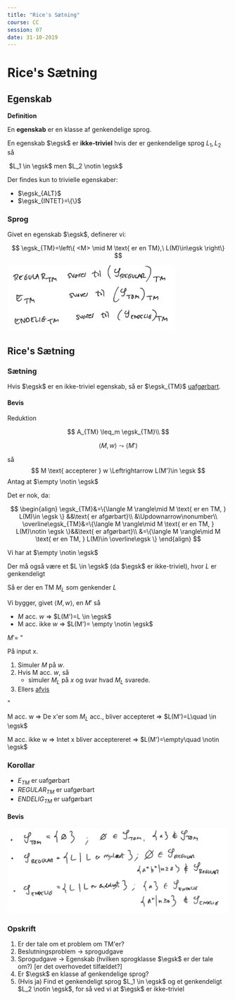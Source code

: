 ```yaml
---
title: "Rice's Sætning"
course: CC
session: 07
date: 31-10-2019
---
```


# Rice's Sætning

$$
\newcommand{\egsk}{\mathscr{S}}\nonumber
$$

## Egenskab

**Definition**

En **egenskab** er en klasse af genkendelige sprog.

En egenskab $\egsk$ er **ikke-triviel** hvis der er genkendelige sprog $L_1,L_2$ så

​	$L_1 \in \egsk$ men $L_2 \notin \egsk$



Der findes kun to trivielle egenskaber:

* $\egsk_{ALT}$
* $\egsk_{INTET}=\{\}$



### Sprog 

Givet en egenskab $\egsk$, definerer vi:

$$
\egsk_{TM}=\left\{ <M> \mid M \text{ er en TM},\ L(M)\in\egsk  \right\}
$$


![image-20191030222900913](images/07-rice/image-20191030222900913.png)



## Rice's Sætning

### **Sætning**

Hvis $\egsk$ er en ikke-triviel egenskab, så er $\egsk_{TM}$ <u>uafgørbart</u>.



#### **Bevis**

Reduktion

$$
A_{TM} \leq_m \egsk_{TM}\\
$$

$$
\langle M,w \rangle \leadsto \langle M' \rangle
$$

så
$$
M \text{ accepterer } w \Leftrightarrow L(M')\in \egsk
$$
Antag at $\empty \notin \egsk$

Det er nok, da:

$$
\begin{align}
\egsk_{TM}&=\{\langle M \rangle\mid M \text{ er en TM, } L(M)\in \egsk \} &&\text{ er afgørbart}\\
&\Updownarrow\nonumber\\
\overline\egsk_{TM}&=\{\langle M \rangle\mid M \text{ er en TM, } L(M)\notin \egsk \}&&\text{ er afgørbart}\\
&=\{\langle M \rangle\mid M \text{ er en TM, } L(M)\in \overline\egsk \}
\end{align}
$$


Vi har at $\empty \notin \egsk$

Der må også være et $L \in \egsk$ (da $\egsk$ er ikke-triviel), hvor $L$ er genkendeligt

Så er der en TM $M_L$ som genkender $L$

Vi bygger, givet $\langle M,w\rangle$, en $M'$ så

* $M$ acc. $w$ $\Rightarrow$ $L(M')=L \in \egsk$
* M acc. ikke $w$ $\Rightarrow$ $L(M')= \empty \notin \egsk$



$M'=$ " 

På input x. 

1. Simuler $M$ på $w$.
2. Hvis M acc. $w$, så
    * simuler $M_L$ på $x$ og svar hvad $M_L$ svarede.
3. Ellers <u>afvis</u>

"

M acc. w $\Rightarrow$ De x'er som $M_L$ acc., bliver accepteret $\Rightarrow$ $L(M')=L\quad \in \egsk$

M acc. ikke w $\Rightarrow$ Intet x bliver acceptereret $\Rightarrow$ $L(M')=\empty\quad \notin \egsk$



### **Korollar**

* $E_{TM}$ er uafgørbart
* $REGULAR_{TM}$ er uafgørbart
* $ENDELIG_{TM}$ er uafgørbart



#### **Bevis**

![image-20191030223812780](images/07-rice/image-20191030223812780.png)



### Opskrift

1. Er der tale om et problem om TM'er?
2. Beslutningsproblem $\to$ sprogudgave
3. Sprogudgave $\to$ Egenskab 
    (hvilken sprogklasse $\egsk$ er der tale om?) [er det overhovedet tilfældet?]
4. Er $\egsk$ en klasse af genkendelige sprog?
5. (Hvis ja) Find et genkendeligt sprog $L_1 \in \egsk$ og et genkendeligt $L_2 \notin \egsk$,
    for så ved vi at $\egsk$ er ikke-triviel